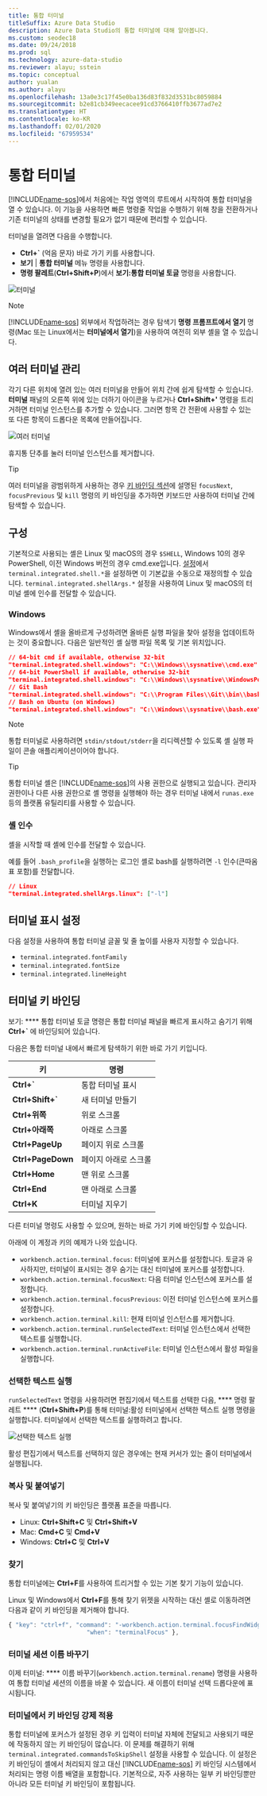 ```yaml
---
title: 통합 터미널
titleSuffix: Azure Data Studio
description: Azure Data Studio의 통합 터미널에 대해 알아봅니다.
ms.custom: seodec18
ms.date: 09/24/2018
ms.prod: sql
ms.technology: azure-data-studio
ms.reviewer: alayu; sstein
ms.topic: conceptual
author: yualan
ms.author: alayu
ms.openlocfilehash: 13a0e3c17f45e0ba136d83f832d3531bc8059884
ms.sourcegitcommit: b2e81cb349eecacee91cd3766410ffb3677ad7e2
ms.translationtype: HT
ms.contentlocale: ko-KR
ms.lasthandoff: 02/01/2020
ms.locfileid: "67959534"
---
```

# <a name="integrated-terminal"></a>통합 터미널

[!INCLUDE[name-sos](../includes/name-sos-short.md)]에서 처음에는 작업 영역의 루트에서 시작하여 통합 터미널을 열 수 있습니다. 이 기능을 사용하면 빠른 명령줄 작업을 수행하기 위해 창을 전환하거나 기존 터미널의 상태를 변경할 필요가 없기 때문에 편리할 수 있습니다.

터미널을 열려면 다음을 수행합니다.

* **Ctrl+`** (억음 문자) 바로 가기 키를 사용합니다.
* **보기** | **통합 터미널** 메뉴 명령을 사용합니다.
* **명령 팔레트**(**Ctrl+Shift+P**)에서 **보기:통합 터미널 토글** 명령을 사용합니다.

![터미널](media/integrated-terminal/terminal-screen.png)

> [!NOTE]
> [!INCLUDE[name-sos](../includes/name-sos-short.md)] 외부에서 작업하려는 경우 탐색기 **명령 프롬프트에서 열기** 명령(Mac 또는 Linux에서는 **터미널에서 열기**)을 사용하여 여전히 외부 셸을 열 수 있습니다.

## <a name="managing-multiple-terminals"></a>여러 터미널 관리

각기 다른 위치에 열려 있는 여러 터미널을 만들어 위치 간에 쉽게 탐색할 수 있습니다. **터미널** 패널의 오른쪽 위에 있는 더하기 아이콘을 누르거나 **Ctrl+Shift+'** 명령을 트리거하면 터미널 인스턴스를 추가할 수 있습니다. 그러면 항목 간 전환에 사용할 수 있는 또 다른 항목이 드롭다운 목록에 만들어집니다.

![여러 터미널](media/integrated-terminal/terminal-multiple-instances.png)

휴지통 단추를 눌러 터미널 인스턴스를 제거합니다.

> [!TIP]
> 여러 터미널을 광범위하게 사용하는 경우 [키 바인딩 섹션](#key-bindings)에 설명된 `focusNext`, `focusPrevious` 및 `kill` 명령의 키 바인딩을 추가하면 키보드만 사용하여 터미널 간에 탐색할 수 있습니다.

## <a name="configuration"></a>구성

기본적으로 사용되는 셸은 Linux 및 macOS의 경우 `$SHELL`, Windows 10의 경우 PowerShell, 이전 Windows 버전의 경우 cmd.exe입니다. [설정](settings.md)에서 `terminal.integrated.shell.*`을 설정하면 이 기본값을 수동으로 재정의할 수 있습니다. `terminal.integrated.shellArgs.*` 설정을 사용하여 Linux 및 macOS의 터미널 셸에 인수를 전달할 수 있습니다.

### <a name="windows"></a>Windows

Windows에서 셸을 올바르게 구성하려면 올바른 실행 파일을 찾아 설정을 업데이트하는 것이 중요합니다. 다음은 일반적인 셸 실행 파일 목록 및 기본 위치입니다.

```json
// 64-bit cmd if available, otherwise 32-bit
"terminal.integrated.shell.windows": "C:\\Windows\\sysnative\\cmd.exe"
// 64-bit PowerShell if available, otherwise 32-bit
"terminal.integrated.shell.windows": "C:\\Windows\\sysnative\\WindowsPowerShell\\v1.0\\powershell.exe"
// Git Bash
"terminal.integrated.shell.windows": "C:\\Program Files\\Git\\bin\\bash.exe"
// Bash on Ubuntu (on Windows)
"terminal.integrated.shell.windows": "C:\\Windows\\sysnative\\bash.exe"
```

> [!NOTE]
> 통합 터미널로 사용하려면 `stdin/stdout/stderr`을 리디렉션할 수 있도록 셸 실행 파일이 콘솔 애플리케이션이어야 합니다.

> [!TIP]
> 통합 터미널 셸은 [!INCLUDE[name-sos](../includes/name-sos-short.md)]의 사용 권한으로 실행되고 있습니다. 관리자 권한이나 다른 사용 권한으로 셸 명령을 실행해야 하는 경우 터미널 내에서 `runas.exe` 등의 플랫폼 유틸리티를 사용할 수 있습니다.

### <a name="shell-arguments"></a>셸 인수

셸을 시작할 때 셸에 인수를 전달할 수 있습니다.

예를 들어 `.bash_profile`을 실행하는 로그인 셸로 bash를 실행하려면 `-l` 인수(큰따옴표 포함)를 전달합니다.

```json
// Linux
"terminal.integrated.shellArgs.linux": ["-l"]
```

## <a name="terminal-display-settings"></a>터미널 표시 설정

다음 설정을 사용하여 통합 터미널 글꼴 및 줄 높이를 사용자 지정할 수 있습니다.

* `terminal.integrated.fontFamily`
* `terminal.integrated.fontSize`
* `terminal.integrated.lineHeight`

## <a id="key-bindings"></a>터미널 키 바인딩

보기: **** 통합 터미널 토글 명령은 통합 터미널 패널을 빠르게 표시하고 숨기기 위해 **Ctrl+`** 에 바인딩되어 있습니다.

다음은 통합 터미널 내에서 빠르게 탐색하기 위한 바로 가기 키입니다.

|키|명령|  
|---|---|  
|**Ctrl+\`**|통합 터미널 표시|  
|**Ctrl+Shift+\`**|새 터미널 만들기|  
|**Ctrl+위쪽**|위로 스크롤|  
|**Ctrl+아래쪽**|아래로 스크롤|  
|**Ctrl+PageUp**|페이지 위로 스크롤|  
|**Ctrl+PageDown**|페이지 아래로 스크롤|  
|**Ctrl+Home**|맨 위로 스크롤|  
|**Ctrl+End**|맨 아래로 스크롤|  
|**Ctrl+K**|터미널 지우기|  

다른 터미널 명령도 사용할 수 있으며, 원하는 바로 가기 키에 바인딩할 수 있습니다.

아래에 이 계정과 키의 예제가 나와 있습니다.

* `workbench.action.terminal.focus`: 터미널에 포커스를 설정합니다. 토글과 유사하지만, 터미널이 표시되는 경우 숨기는 대신 터미널에 포커스를 설정합니다.
* `workbench.action.terminal.focusNext`: 다음 터미널 인스턴스에 포커스를 설정합니다.
* `workbench.action.terminal.focusPrevious`: 이전 터미널 인스턴스에 포커스를 설정합니다.
* `workbench.action.terminal.kill`: 현재 터미널 인스턴스를 제거합니다.
* `workbench.action.terminal.runSelectedText`: 터미널 인스턴스에서 선택한 텍스트를 실행합니다.
* `workbench.action.terminal.runActiveFile`: 터미널 인스턴스에서 활성 파일을 실행합니다.

### <a name="run-selected-text"></a>선택한 텍스트 실행

`runSelectedText` 명령을 사용하려면 편집기에서 텍스트를 선택한 다음, **** 명령 팔레트 **** (**Ctrl+Shift+P**)를 통해 터미널:활성 터미널에서 선택한 텍스트 실행 명령을 실행합니다. 터미널에서 선택한 텍스트를 실행하려고 합니다.

![선택한 텍스트 실행](media/integrated-terminal/terminal_run_selected.png)

활성 편집기에서 텍스트를 선택하지 않은 경우에는 현재 커서가 있는 줄이 터미널에서 실행됩니다.

### <a name="copy--paste"></a>복사 및 붙여넣기

복사 및 붙여넣기의 키 바인딩은 플랫폼 표준을 따릅니다.

* Linux: **Ctrl+Shift+C** 및 **Ctrl+Shift+V**
* Mac: **Cmd+C** 및 **Cmd+V**
* Windows: **Ctrl+C** 및 **Ctrl+V**

### <a name="find"></a>찾기

통합 터미널에는 **Ctrl+F**를 사용하여 트리거할 수 있는 기본 찾기 기능이 있습니다.

Linux 및 Windows에서 **Ctrl+F**를 통해 찾기 위젯을 시작하는 대신 셸로 이동하려면 다음과 같이 키 바인딩을 제거해야 합니다.

```js
{ "key": "ctrl+f", "command": "-workbench.action.terminal.focusFindWidget",
                      "when": "terminalFocus" },
```

### <a name="rename-terminal-sessions"></a>터미널 세션 이름 바꾸기

이제 터미널: **** 이름 바꾸기(`workbench.action.terminal.rename`) 명령을 사용하여 통합 터미널 세션의 이름을 바꿀 수 있습니다. 새 이름이 터미널 선택 드롭다운에 표시됩니다.

### <a name="forcing-key-bindings-to-pass-through-the-terminal"></a>터미널에서 키 바인딩 강제 적용

통합 터미널에 포커스가 설정된 경우 키 입력이 터미널 자체에 전달되고 사용되기 때문에 작동하지 않는 키 바인딩이 많습니다. 이 문제를 해결하기 위해 `terminal.integrated.commandsToSkipShell` 설정을 사용할 수 있습니다. 이 설정은 키 바인딩이 셸에서 처리되지 않고 대신 [!INCLUDE[name-sos](../includes/name-sos-short.md)] 키 바인딩 시스템에서 처리되는 명령 이름 배열을 포함합니다. 기본적으로, 자주 사용하는 일부 키 바인딩뿐만 아니라 모든 터미널 키 바인딩이 포함됩니다.

